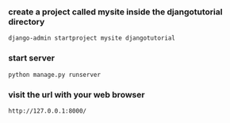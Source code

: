 ### create a project called mysite inside the djangotutorial directory
`django-admin startproject mysite djangotutorial`

### start server
`python manage.py runserver`

### visit the url with your web browser
`http://127.0.0.1:8000/ `